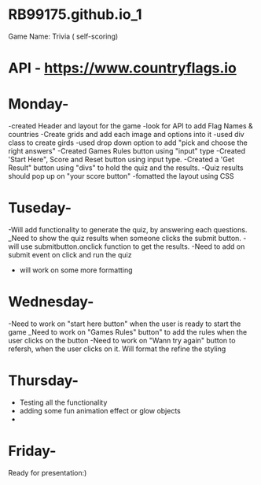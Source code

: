 # RB99175.github.io_1
Game Name: Trivia ( self-scoring)

# API - https://www.countryflags.io


# Monday- 
-created Header and layout for the game
-look for API to add Flag Names & countries
-Create grids and add each image and options into it
    -used div class to create girds
    -used drop down option to add "pick and choose the right answers"
-Created Games Rules button using "input" type 
-Created 'Start Here", Score and Reset button using input type.
-Created a 'Get Result" button using "divs" to hold the quiz and the results.
-Quiz results should pop up on "your score button"
-fomatted the layout using CSS 

# Tuseday-
-Will add functionality to generate the quiz, by answering each questions.
_Need to show the quiz results when someone clicks the submit button.
-will use submitbutton.onclick function to get the results.
-Need to add on submit event on click and run the quiz
- will work on some more formatting 

# Wednesday-
-Need to work on "start here button" when the user is ready to start the game
_Need to work on "Games Rules" button" to add the rules when the user clicks on the button
-Need to work on "Wann try again" button to refersh, when the user clicks on it.
Will format the refine the styling 

# Thursday-
- Testing all the functionality 
- adding some fun animation effect or glow objects 
-

# Friday-
Ready for presentation:)


